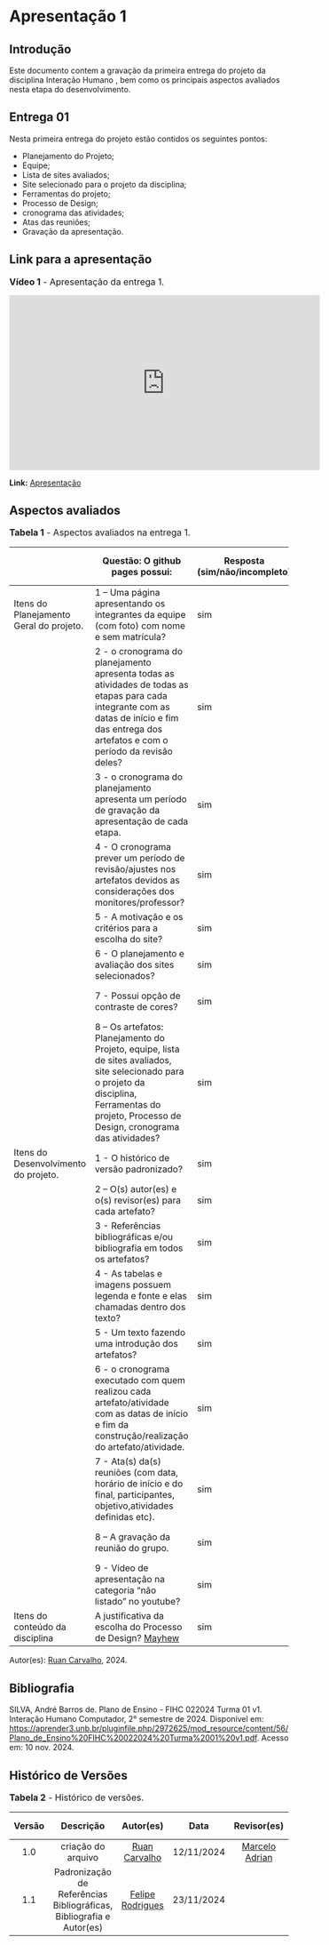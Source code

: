 # Apresentação 1

## Introdução

Este documento contem a gravação da primeira entrega do projeto da disciplina Interação Humano , bem como os principais aspectos avaliados nesta etapa do desenvolvimento.

## Entrega 01

Nesta primeira entrega do projeto estão contidos os seguintes pontos:

- Planejamento do Projeto;
- Equipe;
- Lista de sites avaliados;
- Site selecionado para o projeto da disciplina;
- Ferramentas do projeto;
- Processo de Design;
- cronograma das atividades;
- Atas das reuniões;
- Gravação da apresentação.

## Link para a apresentação

<font size="3"><p style="text-align: left">**Vídeo 1** - Apresentação da entrega 1.</p></font>

<iframe width="560" height="315" src="https://www.youtube.com/embed/aKWQ8WywFNY?si=6qIOqVE_-W7FWPR5" title="YouTube video player" frameborder="0" allow="accelerometer; autoplay; clipboard-write; encrypted-media; gyroscope; picture-in-picture; web-share" referrerpolicy="strict-origin-when-cross-origin" allowfullscreen></iframe>

**Link:** [Apresentação](https://www.youtube.com/watch?v=aKWQ8WywFNY&t=1s&ab_channel=MarceloAdrian)

## Aspectos avaliados

<font size="3"><p style="text-align: left">**Tabela 1** - Aspectos avaliados na entrega 1.</p></font>

|                                         | Questão: O github pages possui:                                                                                                                                                                    | Resposta (sim/não/incompleto) | Versão, data e horário da avaliação |
| --------------------------------------- | -------------------------------------------------------------------------------------------------------------------------------------------------------------------------------------------------- | ----------------------------- | ----------------------------------- |
| Itens do Planejamento Geral do projeto. | 1 – Uma página apresentando os integrantes da equipe (com foto) com nome e sem matrícula?                                                                                                          | sim                           | 1.1, 12/11/2024, 21:45              |
|                                         | 2 - o cronograma do planejamento apresenta todas as atividades de todas as etapas para cada integrante com as datas de início e fim das entrega dos artefatos e com o período da revisão deles?    | sim                           | 1.2, 12/11/2024, 21:46              |
|                                         | 3 - o cronograma do planejamento apresenta um período de gravação da apresentação de cada etapa.                                                                                                   | sim                           | 1.2, 12/11/2024, 21:47              |
|                                         | 4 - O cronograma prever um período de revisão/ajustes nos artefatos devidos as considerações dos monitores/professor?                                                                              | sim                           | 1.2, 12/11/2024, 21:56              |
|                                         | 5 - A motivação e os critérios para a escolha do site?                                                                                                                                             | sim                           | 1.0, 12/11/2024, 21:52              |
|                                         | 6 - O planejamento e avaliação dos sites selecionados?                                                                                                                                             | sim                           | 1.0, 12/11/2024, 21:53              |
|                                         | 7 - Possui opção de contraste de cores?                                                                                                                                                            | sim                           | 1.1, 12/11/2024, 21:54              |
|                                         | 8 – Os artefatos: Planejamento do Projeto, equipe, lista de sites avaliados, site selecionado para o projeto da disciplina, Ferramentas do projeto, Processo de Design, cronograma das atividades? | sim                           | 1.0, 12/11/2024, 21:55              |
| Itens do Desenvolvimento do projeto.    | 1 - O histórico de versão padronizado?                                                                                                                                                             | sim                           | 1.0, 12/11/2024, 21:55              |
|                                         | 2 – O(s) autor(es) e o(s) revisor(es) para cada artefato?                                                                                                                                          | sim                           | 1.0, 12/11/2024, 21:58              |
|                                         | 3 - Referências bibliográficas e/ou bibliografia em todos os artefatos?                                                                                                                            | sim                           | 1.0, 12/11/2024, 22:20              |
|                                         | 4 - As tabelas e imagens possuem legenda e fonte e elas chamadas dentro dos texto?                                                                                                                 | sim                           | 1.0, 12/11/2024, 21:59              |
|                                         | 5 - Um texto fazendo uma introdução dos artefatos?                                                                                                                                                 | sim                           | 1.0, 12/11/2024, 22:00              |
|                                         | 6 - o cronograma executado com quem realizou cada artefato/atividade com as datas de início e fim da construção/realização do artefato/atividade.                                                  | sim                           | 1.0, 12/11/2024,                    |
|                                         | 7 - Ata(s) da(s) reuniões (com data, horário de início e do final, participantes, objetivo,atividades definidas etc).                                                                              | sim                           | 1.0, 12/11/2024, 22:03              |
|                                         | 8 – A gravação da reunião do grupo.                                                                                                                                                                | sim                           | 1.0, 12/11/2024, 22:32              |
|                                         | 9 - Vídeo de apresentação na categoria “não listado” no youtube?                                                                                                                                   | sim                           | 1.0, 12/11/2024, 22:03              |
| Itens do conteúdo da disciplina         | A justificativa da escolha do Processo de Design? [Mayhew](../assets/Mayhew.png)                                                                                                                   | sim                           | 1.0, 12/11/2024, 22:47              |

Autor(es): [Ruan Carvalho](https://github.com/Ruan-Carvalho), 2024.

## Bibliografia

SILVA, André Barros de. Plano de Ensino - FIHC 022024 Turma 01 v1. Interação Humano Computador, 2° semestre de 2024. Disponível em: https://aprender3.unb.br/pluginfile.php/2972625/mod_resource/content/56/Plano_de_Ensino%20FIHC%20022024%20Turma%2001%20v1.pdf. Acesso em: 10 nov. 2024.


## Histórico de Versões

<font size="3"><p style="text-align: left">**Tabela 2** - Histórico de versões.</p></font>

| Versão |     Descrição      |                     Autor(es)                     |    Data    |                     Revisor(es)                     | Data de revisão |
| :----: | :----------------: | :-----------------------------------------------: | :--------: | :-------------------------------------------------: | :-------------: |
|  1.0   | criação do arquivo | [Ruan Carvalho](https://github.com/Ruan-Carvalho) | 12/11/2024 | [Marcelo Adrian](https://github.com/Marcelo-Adrian) |   12/11/2024    |
|1.1|Padronização de Referências Bibliográficas, Bibliografia e Autor(es)|[Felipe Rodrigues](https://github.com/felipeJRdev)|23/11/2024|   |   |
